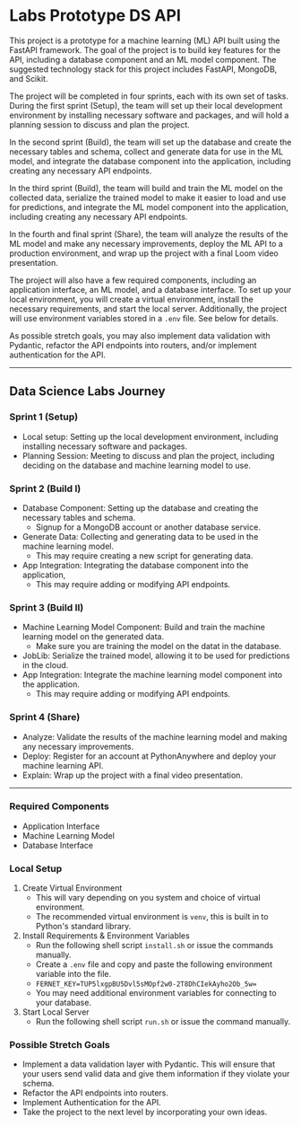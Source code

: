 # Labs Prototype DS API
This project is a prototype for a machine learning (ML) API built using the FastAPI framework. The goal of the project is to build key features for the API, including a database component and an ML model component. The suggested technology stack for this project includes FastAPI, MongoDB, and Scikit.

The project will be completed in four sprints, each with its own set of tasks. During the first sprint (Setup), the team will set up their local development environment by installing necessary software and packages, and will hold a planning session to discuss and plan the project.

In the second sprint (Build), the team will set up the database and create the necessary tables and schema, collect and generate data for use in the ML model, and integrate the database component into the application, including creating any necessary API endpoints.

In the third sprint (Build), the team will build and train the ML model on the collected data, serialize the trained model to make it easier to load and use for predictions, and integrate the ML model component into the application, including creating any necessary API endpoints.

In the fourth and final sprint (Share), the team will analyze the results of the ML model and make any necessary improvements, deploy the ML API to a production environment, and wrap up the project with a final Loom video presentation.

The project will also have a few required components, including an application interface, an ML model, and a database interface. To set up your local environment, you will create a virtual environment, install the necessary requirements, and start the local server. Additionally, the project will use environment variables stored in a `.env` file. See below for details.

As possible stretch goals, you may also implement data validation with Pydantic, refactor the API endpoints into routers, and/or implement authentication for the API.

---
## Data Science Labs Journey

### Sprint 1 (Setup)
- Local setup: Setting up the local development environment, including installing necessary software and packages.
- Planning Session: Meeting to discuss and plan the project, including deciding on the database and machine learning model to use.

### Sprint 2 (Build I)
- Database Component: Setting up the database and creating the necessary tables and schema.
  - Signup for a MongoDB account or another database service. 
- Generate Data: Collecting and generating data to be used in the machine learning model.
  - This may require creating a new script for generating data.
- App Integration: Integrating the database component into the application, 
  - This may require adding or modifying API endpoints.

### Sprint 3 (Build II)
- Machine Learning Model Component: Build and train the machine learning model on the generated data.
  - Make sure you are training the model on the datat in the database.
- JobLib: Serialize the trained model, allowing it to be used for predictions in the cloud.
- App Integration: Integrate the machine learning model component into the application.
  - This may require adding or modifying API endpoints.

### Sprint 4 (Share)
- Analyze: Validate the results of the machine learning model and making any necessary improvements.
- Deploy: Register for an account at PythonAnywhere and deploy your machine learning API.
- Explain: Wrap up the project with a final video presentation.

---
### Required Components
- Application Interface
- Machine Learning Model
- Database Interface

### Local Setup
1. Create Virtual Environment
   - This will vary depending on you system and choice of virtual environment.
   - The recommended virtual environment is `venv`, this is built in to Python's standard library.
2. Install Requirements & Environment Variables
   - Run the following shell script `install.sh` or issue the commands manually.
   - Create a `.env` file and copy and paste the following environment variable into the file.
   - `FERNET_KEY=TUP5lxgpBU5Dvl5sMOpf2w0-2T8DhCIekAyho2Ob_5w=`
   - You may need additional environment variables for connecting to your database.
3. Start Local Server
   - Run the following shell script `run.sh` or issue the command manually.

### Possible Stretch Goals
- Implement a data validation layer with Pydantic. This will ensure that your users send valid data and give them information if they violate your schema.
- Refactor the API endpoints into routers.
- Implement Authentication for the API.
- Take the project to the next level by incorporating your own ideas.
